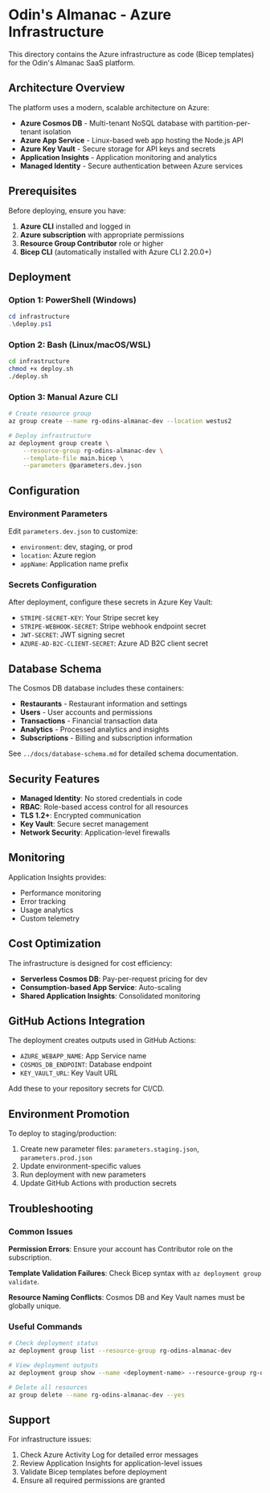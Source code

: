 # Odin's Almanac - Azure Infrastructure

This directory contains the Azure infrastructure as code (Bicep templates) for the Odin's Almanac SaaS platform.

## Architecture Overview

The platform uses a modern, scalable architecture on Azure:

- **Azure Cosmos DB** - Multi-tenant NoSQL database with partition-per-tenant isolation
- **Azure App Service** - Linux-based web app hosting the Node.js API
- **Azure Key Vault** - Secure storage for API keys and secrets
- **Application Insights** - Application monitoring and analytics
- **Managed Identity** - Secure authentication between Azure services

## Prerequisites

Before deploying, ensure you have:

1. **Azure CLI** installed and logged in
2. **Azure subscription** with appropriate permissions
3. **Resource Group Contributor** role or higher
4. **Bicep CLI** (automatically installed with Azure CLI 2.20.0+)

## Deployment

### Option 1: PowerShell (Windows)
```powershell
cd infrastructure
.\deploy.ps1
```

### Option 2: Bash (Linux/macOS/WSL)
```bash
cd infrastructure
chmod +x deploy.sh
./deploy.sh
```

### Option 3: Manual Azure CLI
```bash
# Create resource group
az group create --name rg-odins-almanac-dev --location westus2

# Deploy infrastructure
az deployment group create \
    --resource-group rg-odins-almanac-dev \
    --template-file main.bicep \
    --parameters @parameters.dev.json
```

## Configuration

### Environment Parameters
Edit `parameters.dev.json` to customize:
- `environment`: dev, staging, or prod
- `location`: Azure region
- `appName`: Application name prefix

### Secrets Configuration
After deployment, configure these secrets in Azure Key Vault:
- `STRIPE-SECRET-KEY`: Your Stripe secret key
- `STRIPE-WEBHOOK-SECRET`: Stripe webhook endpoint secret
- `JWT-SECRET`: JWT signing secret
- `AZURE-AD-B2C-CLIENT-SECRET`: Azure AD B2C client secret

## Database Schema

The Cosmos DB database includes these containers:
- **Restaurants** - Restaurant information and settings
- **Users** - User accounts and permissions
- **Transactions** - Financial transaction data
- **Analytics** - Processed analytics and insights
- **Subscriptions** - Billing and subscription information

See `../docs/database-schema.md` for detailed schema documentation.

## Security Features

- **Managed Identity**: No stored credentials in code
- **RBAC**: Role-based access control for all resources
- **TLS 1.2+**: Encrypted communication
- **Key Vault**: Secure secret management
- **Network Security**: Application-level firewalls

## Monitoring

Application Insights provides:
- Performance monitoring
- Error tracking
- Usage analytics
- Custom telemetry

## Cost Optimization

The infrastructure is designed for cost efficiency:
- **Serverless Cosmos DB**: Pay-per-request pricing for dev
- **Consumption-based App Service**: Auto-scaling
- **Shared Application Insights**: Consolidated monitoring

## GitHub Actions Integration

The deployment creates outputs used in GitHub Actions:
- `AZURE_WEBAPP_NAME`: App Service name
- `COSMOS_DB_ENDPOINT`: Database endpoint
- `KEY_VAULT_URL`: Key Vault URL

Add these to your repository secrets for CI/CD.

## Environment Promotion

To deploy to staging/production:
1. Create new parameter files: `parameters.staging.json`, `parameters.prod.json`
2. Update environment-specific values
3. Run deployment with new parameters
4. Update GitHub Actions with production secrets

## Troubleshooting

### Common Issues

**Permission Errors**: Ensure your account has Contributor role on the subscription.

**Template Validation Failures**: Check Bicep syntax with `az deployment group validate`.

**Resource Naming Conflicts**: Cosmos DB and Key Vault names must be globally unique.

### Useful Commands

```bash
# Check deployment status
az deployment group list --resource-group rg-odins-almanac-dev

# View deployment outputs
az deployment group show --name <deployment-name> --resource-group rg-odins-almanac-dev --query properties.outputs

# Delete all resources
az group delete --name rg-odins-almanac-dev --yes
```

## Support

For infrastructure issues:
1. Check Azure Activity Log for detailed error messages
2. Review Application Insights for application-level issues
3. Validate Bicep templates before deployment
4. Ensure all required permissions are granted